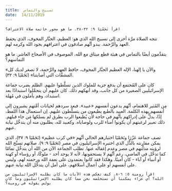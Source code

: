 ```yaml
---
title:  تسبيح والتماس
date:  14/11/2019
---
```


`اقرأ نَحَمْيَا ٩: ٣٢-٣٨. ما هو محور خاتمة صلاة الاعتراف؟`

تتجه الصلاة مرَّة أخرى إلى تسبيح الله الذي هو: العظيم، الجبَّار المخوف، الذي يحفظ العهد والرَّحمة. يبدو أنَّهم صادقون في اعترافهم بجود الله وكرمه لهم.

يتقدَّمون أيضًا بالتماس في هيئة قطع ميثاق مع الله، الموصوف في الأصحاح العاشر. ما هو التماسهم؟

«والآن يا إلهنا، الإله العظيم الجبَّار المخوف، حافظ العهد والرَّحمة، لا تصغر لديك كل المشقَّات التي أصابتنا» (نَحَمْيَا ٩: ٣٢).

كان على المُجتمع أن يدفع جزية للملوك الذين تسلَّطوا عليهم. الظلم يضرب جماعة الإسرائيليين الصغيرة من كل جانب، وقد أنهكهم ذلك. كان عليهم أن يتحمَّلوا استبدادًا بعد استبداد، وهم يأملون في مُهلة.

مِن المُثير للاهتمام، أنَّهم يدعون أنفسهم «عبيد». فبعد سردهم لخيانات أمَّتهم يشيرون إلى أنفسهم بهذه الكلمة. العبيد بالطبع يطيعون من يتسلَّطون عليهم. إن استعمال هذا اللفظ، إذًا، يدلُّ على إدراكهم بأنَّهم في حاجة لأن يُطيعوا الرب بطرق لم يسلكها مَن جاء قبلهم. ذلك تعبير لرغبتهم أن يكونوا أمناء للرب ولوصاياه. وكعبيد لله، يطلبون منه أن يتدخَّل نيابة عنهم.

تصف جماعة عَزْرَا ونَحَمْيَا اختبارهم الحالي أنَّهم «في كرب عظيم» (نَحَمْيَا ٩: ٣٧)، الذي يمكن مقارنته بالذُّل الذي اختبره الإسرائيليون في مصر (نَحَمْيَا ٩: ٩). صلاتهم تسبِّح الله لرؤيته مذلَّتهم في مصر وعدم إغفاله عنها. تطلب الجماعة الآن من الله أن يتدخَّل تمامًا كما تدخَّل في الماضي، رغم أنَّهم لا يستحقونها، لأنه لا يوجد أحد - ملوكًا، أو رؤساء أو كهنة أو أنبياء أو آباء - كان أمينًا. وهكذا فقد كانوا يعتمدون على نعمة الله ورحمته لهم، وليس على أنفسهم أو على أعمال أسلافهم، على أمل أن يتدخَّل الله نيابة عنهم.

`اقرأ رومية ٥: ٦-٨. كيف تعكس هذه الآيات ما كان يطلبه الإسرائيليون من الله؟ أي عزاء يمكننا أن نستخلصه نحن مما كان يطلبه الإسرائيليون وما كان بولس يقوله في رومية؟`
